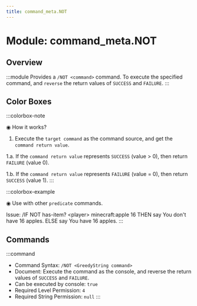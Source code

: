 ```yaml
---
title: command_meta.NOT
---
```



# Module: command_meta.NOT

## Overview
:::module
Provides a `/NOT <command>` command.
To execute the specified command, and `reverse` the return values of `SUCCESS` and `FAILURE`.
:::
## Color Boxes

:::colorbox-note

◉ How it works?

1. Execute the `target command` as the command source, and get the `command return value`.

1.a. If the `command return value` represents `SUCCESS` (value > 0), then return `FAILURE` (value 0).

1.b. If the `command return value` represents `FAILURE` (value = 0), then return `SUCCESS` (value 1).
:::

:::colorbox-example

◉ Use with other `predicate` commands.

Issue: /IF NOT has-item? \<player\> minecraft:apple 16 THEN say You don't have 16 apples. ELSE say You have 16 apples.
:::

## Commands
:::command
- Command Syntax: `/NOT <GreedyString command>`
- Document: Execute the command as the console, and reverse the return values of `SUCCESS` and `FAILURE`.
- Can be executed by console: `true`
- Required Level Permission: `4`
- Required String Permission: `null`
:::
